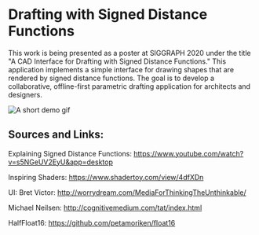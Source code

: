 # Drafting with Signed Distance Functions
This work is being presented as a poster at SIGGRAPH 2020 under the title "A CAD Interface for Drafting with Signed Distance Functions." This application implements a simple interface for drawing shapes that are rendered by signed distance functions. The goal is to develop a collaborative, offline-first parametric drafting application for architects and designers.

![A short demo gif](https://media.giphy.com/media/Sttv7XsNuOiqYPjG4n/source.gif)

## Sources and Links:
Explaining Signed Distance Functions:
https://www.youtube.com/watch?v=s5NGeUV2EyU&app=desktop

Inspiring Shaders:
https://www.shadertoy.com/view/4dfXDn

UI:
Bret Victor:
http://worrydream.com/MediaForThinkingTheUnthinkable/

Michael Neilsen:
http://cognitivemedium.com/tat/index.html

HalfFloat16:
https://github.com/petamoriken/float16


